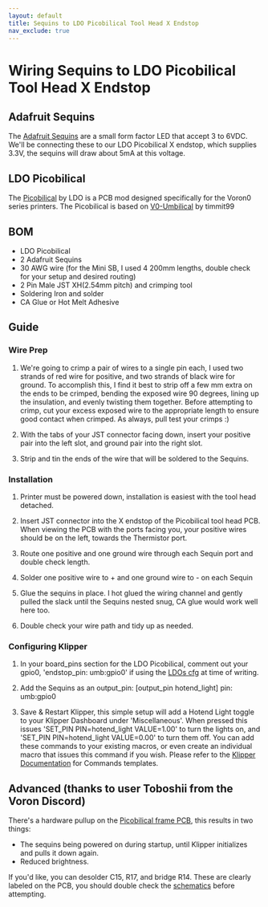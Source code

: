 ```yaml
---
layout: default
title: Sequins to LDO Picobilical Tool Head X Endstop
nav_exclude: true
---
```


# Wiring Sequins to LDO Picobilical Tool Head X Endstop

## Adafruit Sequins

The [Adafruit Sequins](https://learn.adafruit.com/adafruit-led-sequins/overview) are a small form factor LED that accept 3 to 6VDC. We'll be connecting these to our LDO Picobilical X endstop, which supplies 3.3V, the sequins will draw about 5mA at this voltage.

## LDO Picobilical

The [Picobilical](https://github.com/MotorDynamicsLab/LDO-Picobilical) by LDO is a PCB mod designed specifically for the Voron0 series printers. The Picobilical is based on [V0-Umbilical](https://github.com/VoronDesign/Voron-Hardware/tree/master/V0-Umbilical) by timmit99

## BOM

* LDO Picobilical
* 2 Adafruit Sequins
* 30 AWG wire (for the Mini SB, I used 4 200mm lengths, double check for your setup and desired routing)
* 2 Pin Male JST XH(2.54mm pitch) and crimping tool
* Soldering Iron and solder
* CA Glue or Hot Melt Adhesive


## Guide

### Wire Prep
1. We're going to crimp a pair of wires to a single pin each, I used two strands of red wire for positive, and two strands of black wire for ground. To accomplish this, I find it best to strip off a few mm extra on the ends to be crimped, bending the exposed wire 90 degrees, lining up the insulation, and evenly twisting them together. Before attempting to crimp, cut your excess exposed wire to the appropriate length to ensure good contact when crimped. As always, pull test your crimps :)

2. With the tabs of your JST connector facing down, insert your positive pair into the left slot, and ground pair into the right slot.

3. Strip and tin the ends of the wire that will be soldered to the Sequins.

### Installation
1. Printer must be powered down, installation is easiest with the tool head detached.

2. Insert JST connector into the X endstop of the Picobilical tool head PCB. When viewing the PCB with the ports facing you, your positive wires should be on the left, towards the Thermistor port.

3. Route one positive and one ground wire through each Sequin port and double check length.

4. Solder one positive wire to + and one ground wire to - on each Sequin

5. Glue the sequins in place. I hot glued the wiring channel and gently pulled the slack until the Sequins nested snug, CA glue would work well here too.

6. Double check your wire path and tidy up as needed.

### Configuring Klipper
1. In your board_pins section for the LDO Picobilical, comment out your gpio0, 'endstop_pin: umb:gpio0' if using the [LDOs cfg](https://github.com/MotorDynamicsLab/LDO-Picobilical/blob/master/Klipper_Configs/ldo-picobilical.cfg) at time of writing.

2. Add the Sequins as an output_pin:
[output_pin hotend_light]
pin: umb:gpio0

3. Save & Restart Klipper, this simple setup will add a Hotend Light toggle to your Klipper Dashboard under 'Miscellaneous'. When pressed this issues 'SET_PIN PIN=hotend_light VALUE=1.00' to turn the lights on, and 'SET_PIN PIN=hotend_light VALUE=0.00' to turn them off. You can add these commands to your existing macros, or even create an individual macro that issues this command if you wish. Please refer to the [Klipper Documentation](https://www.klipper3d.org/Command_Templates.html) for Commands templates.  

## Advanced (thanks to user Toboshii from the Voron Discord)

There's a hardware pullup on the [Picobilical frame PCB](https://github.com/MotorDynamicsLab/LDO-Picobilical/blob/master/Hardware/Picobilical_A1.3_Schematics.pdf), this results in two things:

* The sequins being powered on during startup, until Klipper initializes and pulls it down again. 
* Reduced brightness.

If you'd like, you can desolder C15, R17, and bridge R14. These are clearly labeled on the PCB, you should double check the [schematics](https://github.com/MotorDynamicsLab/LDO-Picobilical/blob/master/Hardware/Picobilical_A1.3_Schematics.pdf) before attempting.

